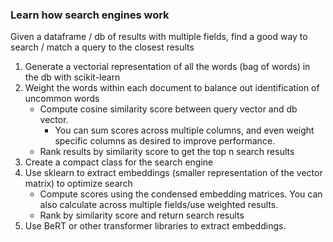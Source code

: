 ### Learn how search engines work
Given a dataframe / db of results with multiple fields, find a good way to search / match a query to the closest results
1. Generate a vectorial representation of all the words (bag of words) in the db with scikit-learn
2. Weight the words within each document to balance out identification of uncommon words
    - Compute cosine similarity score between query vector and db vector. 
        - You can sum scores across multiple columns, and even weight specific columns as desired to improve performance.
    - Rank results by similarity score to get the top n search results
3. Create a compact class for the search engine
4. Use sklearn to extract embeddings (smaller representation of the vector matrix) to optimize search
    - Compute scores using the condensed embedding matrices. You can also calculate across multiple fields/use weighted results.
    - Rank by similarity score and return search results
5. Use BeRT or other transformer libraries to extract embeddings.